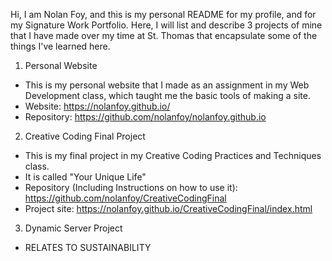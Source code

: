 Hi, I am Nolan Foy, and this is my personal README for my profile, and for my Signature Work Portfolio. 
Here, I will list and describe 3 projects of mine that I have made over my time at St. Thomas that encapsulate some of the things I've learned here. 

1. Personal Website
  - This is my personal website that I made as an assignment in my Web Development class, which taught me the basic tools of making a site.
  - Website: https://nolanfoy.github.io/
  - Repository: https://github.com/nolanfoy/nolanfoy.github.io

2. Creative Coding Final Project
  - This is my final project in my Creative Coding Practices and Techniques class.
  - It is called "Your Unique Life"
  - Repository (Including Instructions on how to use it): https://github.com/nolanfoy/CreativeCodingFinal
  - Project site: https://nolanfoy.github.io/CreativeCodingFinal/index.html
 
3. Dynamic Server Project
 - RELATES TO SUSTAINABILITY
